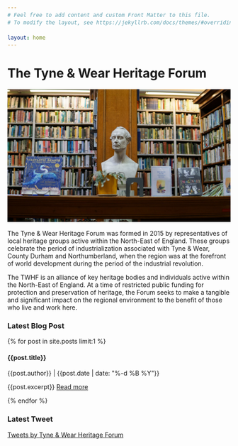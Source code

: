 ```yaml
---
# Feel free to add content and custom Front Matter to this file.
# To modify the layout, see https://jekyllrb.com/docs/themes/#overriding-theme-defaults

layout: home
---
```


<div class="parallax-container">
    <div class="parallax">
    <h1>The Tyne & Wear Heritage Forum</h1>
    <img src="/assets/img/litphil.webp">    
    </div>
</div>

<div class="content-body">
    <div class="section">
    <p>The Tyne & Wear Heritage Forum was formed in 2015 by representatives of local
    heritage groups active within the North-East of England. These groups celebrate
    the period of industrialization associated with Tyne & Wear, County Durham and
    Northumberland, when the region was at the forefront of world development during
    the period of the industrial revolution.</p>
    <p>The TWHF is an alliance of key heritage bodies and individuals active within the
    North-East of England. At a time of restricted public funding for protection and
    preservation of heritage, the Forum seeks to make a tangible and significant
    impact on the regional environment to the benefit of those who live and work
    here.</p>
    </div>
    <div class="section">
        <div class="latest-blog">
            <h3>Latest Blog Post</h3>
            {% for post in site.posts limit:1 %}
                <h4 class="preview-title">{{post.title}}</h4>
                <p class="preview-detail">{{post.author}} | {{post.date | date: "%-d %B %Y"}}</p>
                <p>{{post.excerpt}} <a href="{{ post.url }}">Read more</a></p>
            {% endfor %}
        </div>
        <div class="twitter-feed">
            <h3>Latest Tweet</h3>
            <a class="twitter-timeline" href="https://twitter.com/TWHeritageForum" 
                    data-chrome="noheader nofooter noborders transparent noscrollbar" 
                    data-tweet-limit="1" dnt="true">Tweets by Tyne & Wear Heritage Forum</a>
                    <script async src="//platform.twitter.com/widgets.js" charset="utf-8"></script>
                    <br/>
                    <br/>
        </div>
    </div>
    <div class="section"></div>
</div>

